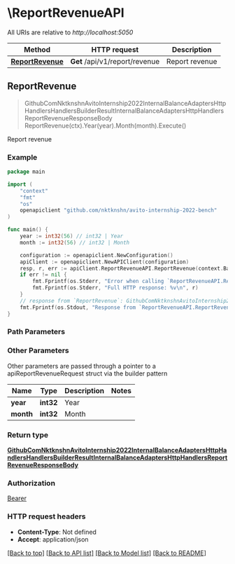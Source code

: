 # \ReportRevenueAPI

All URIs are relative to *http://localhost:5050*

Method | HTTP request | Description
------------- | ------------- | -------------
[**ReportRevenue**](ReportRevenueAPI.md#ReportRevenue) | **Get** /api/v1/report/revenue | Report revenue



## ReportRevenue

> GithubComNktknshnAvitoInternship2022InternalBalanceAdaptersHttpHandlersHandlersBuilderResultInternalBalanceAdaptersHttpHandlersReportRevenueResponseBody ReportRevenue(ctx).Year(year).Month(month).Execute()

Report revenue



### Example

```go
package main

import (
	"context"
	"fmt"
	"os"
	openapiclient "github.com/nktknshn/avito-internship-2022-bench"
)

func main() {
	year := int32(56) // int32 | Year
	month := int32(56) // int32 | Month

	configuration := openapiclient.NewConfiguration()
	apiClient := openapiclient.NewAPIClient(configuration)
	resp, r, err := apiClient.ReportRevenueAPI.ReportRevenue(context.Background()).Year(year).Month(month).Execute()
	if err != nil {
		fmt.Fprintf(os.Stderr, "Error when calling `ReportRevenueAPI.ReportRevenue``: %v\n", err)
		fmt.Fprintf(os.Stderr, "Full HTTP response: %v\n", r)
	}
	// response from `ReportRevenue`: GithubComNktknshnAvitoInternship2022InternalBalanceAdaptersHttpHandlersHandlersBuilderResultInternalBalanceAdaptersHttpHandlersReportRevenueResponseBody
	fmt.Fprintf(os.Stdout, "Response from `ReportRevenueAPI.ReportRevenue`: %v\n", resp)
}
```

### Path Parameters



### Other Parameters

Other parameters are passed through a pointer to a apiReportRevenueRequest struct via the builder pattern


Name | Type | Description  | Notes
------------- | ------------- | ------------- | -------------
 **year** | **int32** | Year | 
 **month** | **int32** | Month | 

### Return type

[**GithubComNktknshnAvitoInternship2022InternalBalanceAdaptersHttpHandlersHandlersBuilderResultInternalBalanceAdaptersHttpHandlersReportRevenueResponseBody**](GithubComNktknshnAvitoInternship2022InternalBalanceAdaptersHttpHandlersHandlersBuilderResultInternalBalanceAdaptersHttpHandlersReportRevenueResponseBody.md)

### Authorization

[Bearer](../README.md#Bearer)

### HTTP request headers

- **Content-Type**: Not defined
- **Accept**: application/json

[[Back to top]](#) [[Back to API list]](../README.md#documentation-for-api-endpoints)
[[Back to Model list]](../README.md#documentation-for-models)
[[Back to README]](../README.md)


